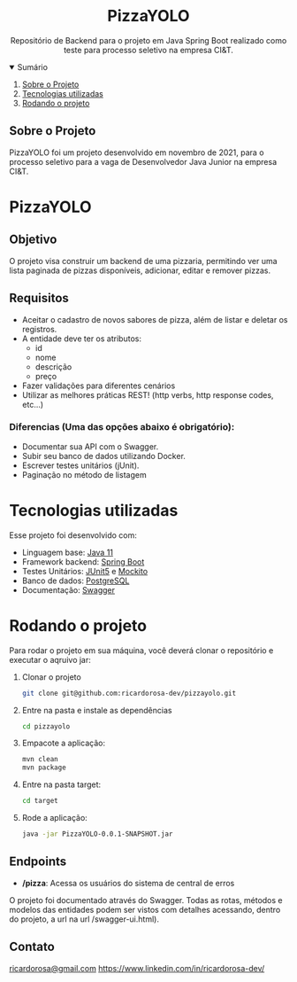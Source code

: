 <!-- PROJECT LOGO -->
<br />
<p align="center">
  <h1 align="center">PizzaYOLO</h1>

  <p align="center">
    Repositório de Backend para o projeto em Java Spring Boot realizado como teste para processo seletivo na empresa CI&T.
    <br />
  </p>

<!-- TABLE OF CONTENTS -->
<details open="open">
  <summary>Sumário</summary>
  <ol>
    <li>
      <a href="#sobre-o-projeto">Sobre o Projeto</a>
    </li>
    <li>
      <a href="#tecnologias-utilizadas">Tecnologias utilizadas</a></li>
    </li>
    <li>
      <a href="#rodando-o-projeto">Rodando o projeto</a>
    </li>
  </ol>
</details>



<!-- ABOUT THE PROJECT -->
## Sobre o Projeto

PizzaYOLO foi um projeto desenvolvido em novembro de 2021, para o processo seletivo para a vaga de Desenvolvedor Java Junior na empresa CI&T.

# PizzaYOLO

## Objetivo
O projeto visa construir um backend de uma pizzaria, permitindo ver uma lista paginada de pizzas disponíveis, adicionar, editar e remover pizzas.

## Requisitos

- Aceitar o cadastro de novos sabores de pizza, além de listar e deletar os
registros.
- A entidade deve ter os atributos:
  - id
  - nome
  - descrição
  - preço
- Fazer validações para diferentes cenários
- Utilizar as melhores práticas REST! (http verbs, http response codes,
etc...)

### Diferencias (Uma das opções abaixo é obrigatório):
- Documentar sua API com o Swagger.
- Subir seu banco de dados utilizando Docker.
- Escrever testes unitários (jUnit).
- Paginação no método de listagem

# Tecnologias utilizadas

Esse projeto foi desenvolvido com:

* Linguagem base: [Java 11](https://www.java.com/en/)
* Framework backend: [Spring Boot](https://spring.io/projects/spring-boot)
* Testes Unitários: [JUnit5](https://junit.org/junit5/) e [Mockito](https://site.mockito.org/)
* Banco de dados: [PostgreSQL](https://www.postgresql.org/)
* Documentação: [Swagger](https://swagger.io/)
<!-- * Deploy: [Heroku](https://www.heroku.com/) e [Docker](https://www.docker.com) -->


<!-- GETTING STARTED -->
# Rodando o projeto

Para rodar o projeto em sua máquina, você deverá clonar o repositório e executar o aqruivo jar:

1. Clonar o projeto
   ```sh
   git clone git@github.com:ricardorosa-dev/pizzayolo.git
   ```
2. Entre na pasta e instale as dependências
   ```sh
   cd pizzayolo
   ```
3. Empacote a aplicação:
   ```sh
   mvn clean
   mvn package
   ```
4. Entre na pasta target:
   ```sh
   cd target
   ```
5. Rode a aplicação:
   ```sh
   java -jar PizzaYOLO-0.0.1-SNAPSHOT.jar
   ```
<!-- ### Instalando pelo Docker
1. Baixe a imagem
```sh
  docker pull ricardorosadev/central-de-erros
```
2. Rode a imagem pelo Docker
```sh
  docker run -d -p 8080:8080 ricardorosadev/central-de-erros:latest
``` -->

## Endpoints

- **/pizza**: Acessa os usuários do sistema de central de erros

O projeto foi documentado através do Swagger.
Todas as rotas, métodos e modelos das entidades podem ser vistos com detalhes acessando, dentro do projeto, a url na url /swagger-ui.html).

<!-- CONTACT -->
## Contato
ricardorosa@gmail.com
https://www.linkedin.com/in/ricardorosa-dev/


